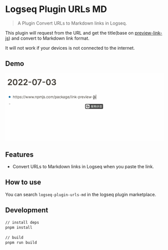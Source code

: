 # Logseq Plugin URLs MD

> A Plugin Convert URLs to Markdown links in Logseq.

This plugin will request from the URL and get the title(base on [preview-link-js](https://github.com/ospfranco/link-preview-js)) and convert to Markdown link format.

It will not work if your devices is not connected to the internet.

## Demo

![demo](./logseq-plugin-urls-md.gif)

## Features

- Convert URLs to Markdown links in Logseq when you paste the link.

## How to use

You can search `logseq-plugin-urls-md` in the logseq plugin marketplace.

## Development

```
// install deps
pnpm install

// build
pnpm run build
```
